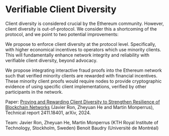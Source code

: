 # Verifiable Client Diversity

Client diversity is considered crucial by the Ethereum community. However, client diversity is out-of-protocol.
We consider this a shortcoming of the protocol, and we point to two potential improvements:

We propose to enforce client diversity at the protocol level. Specifically, with higher economical incentives to operators which use minority clients.
This will fundamentally enhance network integrity and reliability with verifiable client diversity, beyond advocacy.

We propose integrating interactive fraud proofs into the Ethereum network such that verified minority clients are rewarded with financial incentives.
These minority client proofs would require nodes to provide cryptographic evidence of using specific client implementations, verified by other participants in the network. 

Paper: [Proving and Rewarding Client Diversity to Strengthen Resilience of Blockchain Networks](http://arxiv.org/pdf/2411.18401) (Javier Ron, Zheyuan He and Martin Monperrus), Technical report 2411.18401, arXiv, 2024.
 
Team: Javier Ron, Zheyuan He, Martin Monperrus (KTH Royal Institute of Technology, Stockholm, Sweden) Benoit Baudry (Université de Montréal)
